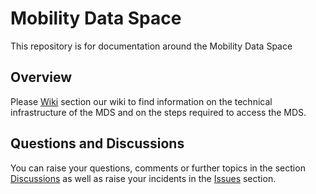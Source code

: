# Mobility Data Space

This repository is for documentation around the Mobility Data Space

## Overview
Please [Wiki](https://github.com/Mobility-Data-Space/mobility-data-space/wiki) section our wiki to find information on the technical infrastructure of the MDS and on the steps required to access the MDS. 

## Questions and Discussions
You can raise your questions, comments or further topics in the section [Discussions](https://github.com/Mobility-Data-Space/mobility-data-space/discussions)
as well as raise your incidents in the 
[Issues](https://github.com/Mobility-Data-Space/mobility-data-space/issues)
section.

